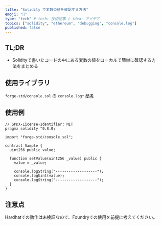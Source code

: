 ```yaml
---
title: "Solidity で変数の値を確認する方法"
emoji: "💬"
type: "tech" # tech: 技術記事 / idea: アイデア
topics: ["solidity", "ethereum", "debugging", "console.log"]
published: false
---
```


## TL;DR

- Solidityで書いたコードの中にある変数の値をローカルで簡単に確認する方法をまとめる

## 使用ライブラリ

`forge-std/console.sol` の `console.log*`
[参考](https://book.getfoundry.sh/forge/forge-std)

## 使用例

```solidity
// SPDX-License-Identifier: MIT
pragma solidity ^0.8.0;

import "forge-std/console.sol";

contract Sample {
  uint256 public value;

  function setValue(uint256 _value) public {
    value = _value;

    console.logString("-------------------");
    console.logUint(value);
    console.logString("-------------------");
  }
}
```

## 注意点

Hardhatでの動作は未検証なので、Foundryでの使用を前提に考えてください。
